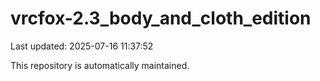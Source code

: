 # vrcfox-2.3_body_and_cloth_edition

Last updated: 2025-07-16 11:37:52

This repository is automatically maintained.
